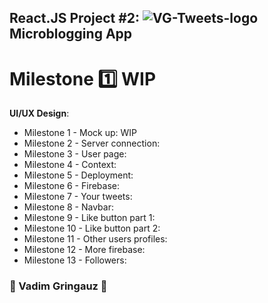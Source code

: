 ## React.JS Project #2: ![VG-Tweets-logo](./assets/logo-tn.png)  Microblogging App
# Milestone :one: WIP


**UI/UX Design**: 
- Milestone 1 - Mock up: WIP
- Milestone 2 - Server connection: 
- Milestone 3 - User page: 
- Milestone 4 - Context: 
- Milestone 5 - Deployment: 
- Milestone 6 - Firebase: 
- Milestone 7 - Your tweets: 
- Milestone 8 - Navbar: 
- Milestone 9 - Like button part 1: 
- Milestone 10 - Like button part 2: 
- Milestone 11 - Other users profiles: 
- Milestone 12 - More firebase: 
- Milestone 13 - Followers: 


### :basketball: Vadim Gringauz :basketball:

